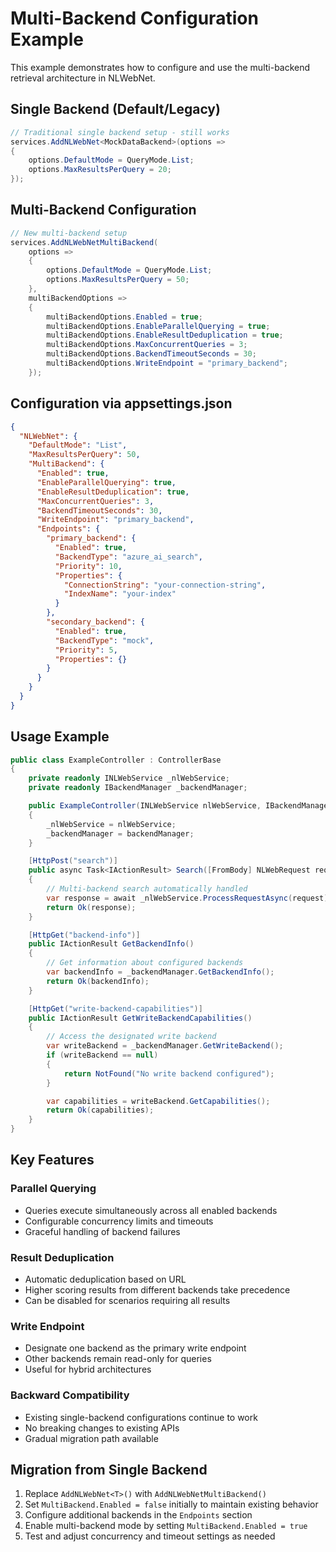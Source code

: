 # Multi-Backend Configuration Example

This example demonstrates how to configure and use the multi-backend retrieval architecture in NLWebNet.

## Single Backend (Default/Legacy)

```csharp
// Traditional single backend setup - still works
services.AddNLWebNet<MockDataBackend>(options =>
{
    options.DefaultMode = QueryMode.List;
    options.MaxResultsPerQuery = 20;
});
```

## Multi-Backend Configuration

```csharp
// New multi-backend setup
services.AddNLWebNetMultiBackend(
    options =>
    {
        options.DefaultMode = QueryMode.List;
        options.MaxResultsPerQuery = 50;
    },
    multiBackendOptions =>
    {
        multiBackendOptions.Enabled = true;
        multiBackendOptions.EnableParallelQuerying = true;
        multiBackendOptions.EnableResultDeduplication = true;
        multiBackendOptions.MaxConcurrentQueries = 3;
        multiBackendOptions.BackendTimeoutSeconds = 30;
        multiBackendOptions.WriteEndpoint = "primary_backend";
    });
```

## Configuration via appsettings.json

```json
{
  "NLWebNet": {
    "DefaultMode": "List",
    "MaxResultsPerQuery": 50,
    "MultiBackend": {
      "Enabled": true,
      "EnableParallelQuerying": true,
      "EnableResultDeduplication": true,
      "MaxConcurrentQueries": 3,
      "BackendTimeoutSeconds": 30,
      "WriteEndpoint": "primary_backend",
      "Endpoints": {
        "primary_backend": {
          "Enabled": true,
          "BackendType": "azure_ai_search",
          "Priority": 10,
          "Properties": {
            "ConnectionString": "your-connection-string",
            "IndexName": "your-index"
          }
        },
        "secondary_backend": {
          "Enabled": true,
          "BackendType": "mock",
          "Priority": 5,
          "Properties": {}
        }
      }
    }
  }
}
```

## Usage Example

```csharp
public class ExampleController : ControllerBase
{
    private readonly INLWebService _nlWebService;
    private readonly IBackendManager _backendManager;

    public ExampleController(INLWebService nlWebService, IBackendManager backendManager)
    {
        _nlWebService = nlWebService;
        _backendManager = backendManager;
    }

    [HttpPost("search")]
    public async Task<IActionResult> Search([FromBody] NLWebRequest request)
    {
        // Multi-backend search automatically handled
        var response = await _nlWebService.ProcessRequestAsync(request);
        return Ok(response);
    }

    [HttpGet("backend-info")]
    public IActionResult GetBackendInfo()
    {
        // Get information about configured backends
        var backendInfo = _backendManager.GetBackendInfo();
        return Ok(backendInfo);
    }

    [HttpGet("write-backend-capabilities")]
    public IActionResult GetWriteBackendCapabilities()
    {
        // Access the designated write backend
        var writeBackend = _backendManager.GetWriteBackend();
        if (writeBackend == null)
        {
            return NotFound("No write backend configured");
        }

        var capabilities = writeBackend.GetCapabilities();
        return Ok(capabilities);
    }
}
```

## Key Features

### Parallel Querying
- Queries execute simultaneously across all enabled backends
- Configurable concurrency limits and timeouts
- Graceful handling of backend failures

### Result Deduplication
- Automatic deduplication based on URL
- Higher scoring results from different backends take precedence
- Can be disabled for scenarios requiring all results

### Write Endpoint
- Designate one backend as the primary write endpoint
- Other backends remain read-only for queries
- Useful for hybrid architectures

### Backward Compatibility
- Existing single-backend configurations continue to work
- No breaking changes to existing APIs
- Gradual migration path available

## Migration from Single Backend

1. Replace `AddNLWebNet<T>()` with `AddNLWebNetMultiBackend()`
2. Set `MultiBackend.Enabled = false` initially to maintain existing behavior
3. Configure additional backends in the `Endpoints` section
4. Enable multi-backend mode by setting `MultiBackend.Enabled = true`
5. Test and adjust concurrency and timeout settings as needed